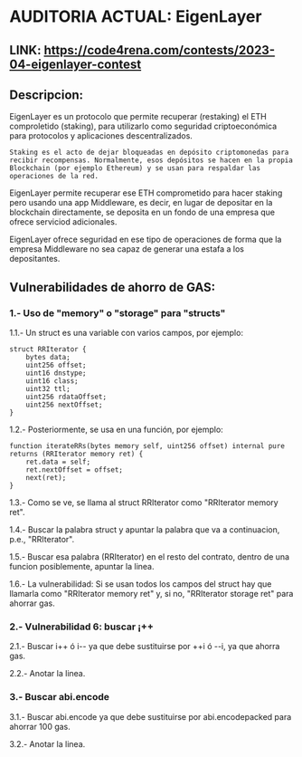 # AUDITORIA ACTUAL: EigenLayer

## LINK: https://code4rena.com/contests/2023-04-eigenlayer-contest

## Descripcion:

EigenLayer es un protocolo que permite recuperar (restaking) el ETH comproletido (staking), para utilizarlo como seguridad criptoeconómica para protocolos y aplicaciones descentralizados.

```Staking es el acto de dejar bloqueadas en depósito criptomonedas para recibir recompensas. Normalmente, esos depósitos se hacen en la propia Blockchain (por ejemplo Ethereum) y se usan para respaldar las operaciones de la red.```

EigenLayer permite recuperar ese ETH comprometido para hacer staking pero usando una app Middleware, es decir, en lugar de depositar en la blockchain directamente, se deposita en un fondo de una empresa que ofrece serviciod adicionales.

EigenLayer ofrece seguridad en ese tipo de operaciones de forma que la empresa Middleware no sea capaz de generar una estafa a los depositantes.

## Vulnerabilidades de ahorro de GAS: 

### 1.- Uso de "memory" o "storage" para "structs"

1.1.- Un struct es una variable con varios campos, por ejemplo:


    struct RRIterator {
        bytes data;
        uint256 offset;
        uint16 dnstype;
        uint16 class;
        uint32 ttl;
        uint256 rdataOffset;
        uint256 nextOffset;
    }

1.2.- Posteriormente, se usa en una función, por ejemplo:


    function iterateRRs(bytes memory self, uint256 offset) internal pure returns (RRIterator memory ret) {
        ret.data = self;
        ret.nextOffset = offset;
        next(ret);
    }

1.3.- Como se ve, se llama al struct RRIterator como "RRIterator memory ret".

1.4.- Buscar la palabra struct y apuntar la palabra que va a continuacion, p.e., "RRIterator".

1.5.- Buscar esa palabra (RRIterator) en el resto del contrato, dentro de una funcion posiblemente, apuntar la linea.

1.6.- La vulnerabilidad: Si se usan todos los campos del struct hay que llamarla como "RRIterator memory ret" y, si no, "RRIterator storage ret" para ahorrar gas.

### 2.- Vulnerabilidad 6: buscar ¡++

2.1.- Buscar i++ ó i-- ya que debe sustituirse por ++i ó --i, ya que ahorra gas.

2.2.- Anotar la linea.

### 3.-  Buscar abi.encode

3.1.- Buscar abi.encode ya que debe sustituirse por abi.encodepacked para ahorrar 100 gas.

3.2.- Anotar la linea.